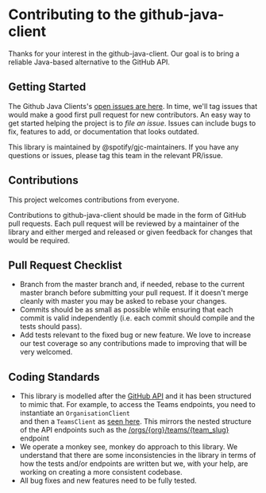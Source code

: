# Contributing to the github-java-client

Thanks for your interest in the github-java-client. Our goal is to bring a reliable Java-based 
alternative to the GitHub API.

## Getting Started

The Github Java Clients's [open issues are here](https://github.com/github-java-client/github-java-client/issues). 
In time, we'll tag issues that would make a good first pull request for new contributors. An easy 
way to get started helping the project is to *file an issue*. Issues can include bugs to fix, 
features to add, or documentation that looks outdated.

This library is maintained by @spotify/gjc-maintainers. If you have any questions or issues, please
tag this team in the relevant PR/issue.

## Contributions

This project welcomes contributions from everyone.

Contributions to github-java-client should be made in the form of GitHub pull requests. Each pull 
request will be reviewed by a maintainer of the library and either merged and released or given 
feedback for changes that would be required.

## Pull Request Checklist

- Branch from the master branch and, if needed, rebase to the current master branch before 
  submitting your pull request. If it doesn't merge cleanly with master you may be asked to rebase 
  your changes.
- Commits should be as small as possible while ensuring that each commit is valid independently
  (i.e. each commit should compile and the tests should pass).
- Add tests relevant to the fixed bug or new feature. We love to increase our test coverage so any 
  contributions made to improving that will be very welcomed.

## Coding Standards

- This library is modelled after the [GitHub API](https://docs.github.com/en/rest?apiVersion=2022-11-28) and it has been structured to mimic that. 
  For example, to access the Teams endpoints, you need to instantiate an `OrganisationClient`  
  and then a `TeamsClient` as [seen here](./src/main/java/com/spotify/github/v3/clients/OrganisationClient.java). This mirrors the nested structure of the API endpoints such as the 
  [/orgs/{org}/teams/{team_slug}](https://docs.github.com/en/rest/teams/teams?apiVersion=2022-11-28#list-teams) endpoint
- We operate a monkey see, monkey do approach to this library. We understand that there are some inconsistencies in the library 
  in terms of how the tests and/or endpoints are written but we, with your help, are working on creating a more consistent codebase.
- All bug fixes and new features need to be fully tested.